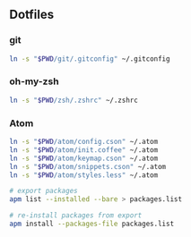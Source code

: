 ## Dotfiles

### git

```bash
ln -s "$PWD/git/.gitconfig" ~/.gitconfig
```

### oh-my-zsh

```bash
ln -s "$PWD/zsh/.zshrc" ~/.zshrc
```

### Atom

```bash
ln -s "$PWD/atom/config.cson" ~/.atom
ln -s "$PWD/atom/init.coffee" ~/.atom
ln -s "$PWD/atom/keymap.cson" ~/.atom
ln -s "$PWD/atom/snippets.cson" ~/.atom
ln -s "$PWD/atom/styles.less" ~/.atom
```

```bash
# export packages
apm list --installed --bare > packages.list

# re-install packages from export
apm install --packages-file packages.list
```
